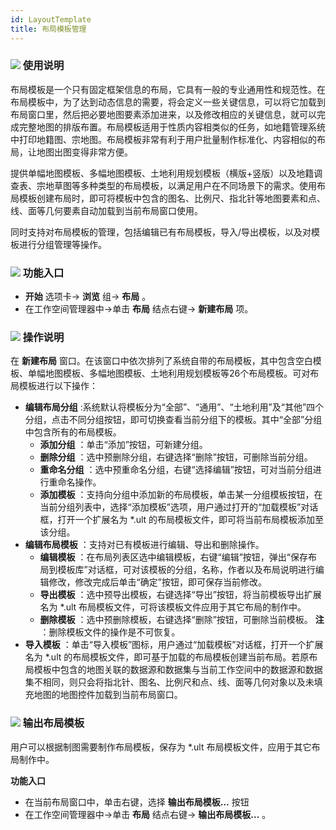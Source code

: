 ```yaml
---
id: LayoutTemplate
title: 布局模板管理
---
```

### ![](../img/read.gif) 使用说明

布局模板是一个只有固定框架信息的布局，它具有一般的专业通用性和规范性。在布局模板中，为了达到动态信息的需要，将会定义一些关键信息，可以将它加载到布局窗口里，然后把必要地图要素添加进来，以及修改相应的关键信息，就可以完成完整地图的排版布置。布局模板适用于性质内容相类似的任务，如地籍管理系统中打印地籍图、宗地图。布局模板非常有利于用户批量制作标准化、内容相似的布局，让地图出图变得非常方便。

提供单幅地图模板、多幅地图模板、土地利用规划模板（横版+竖版）以及地籍调查表、宗地草图等多种类型的布局模板，以满足用户在不同场景下的需求。使用布局模板创建布局时，即可将模板中包含的图名、比例尺、指北针等地图要素和点、线、面等几何要素自动加载到当前布局窗口使用。

同时支持对布局模板的管理，包括编辑已有布局模板，导入/导出模板，以及对模板进行分组管理等操作。

### ![](../img/read.gif) 功能入口

  * **开始** 选项卡-> **浏览** 组-> **布局** 。
  * 在工作空间管理器中->单击 **布局** 结点右键-> **新建布局** 项。

### ![](../img/read.gif) 操作说明

在 **新建布局**
窗口。在该窗口中依次排列了系统自带的布局模板，其中包含空白模板、单幅地图模板、多幅地图模板、土地利用规划模板等26个布局模板。可对布局模板进行以下操作：

  * **编辑布局分组** :系统默认将模板分为“全部”、“通用”、“土地利用”及“其他”四个分组，点击不同分组按钮，即可切换查看当前分组下的模板。其中“全部”分组中包含所有的布局模板。
    * **添加分组** ：单击“添加”按钮，可新建分组。
    * **删除分组** ：选中预删除分组，右键选择“删除”按钮，可删除当前分组。
    * **重命名分组** ：选中预重命名分组，右键“选择编辑”按钮，可对当前分组进行重命名操作。
    * **添加模板** ：支持向分组中添加新的布局模板，单击某一分组模板按钮，在当前分组列表中，选择“添加模板”选项，用户通过打开的“加载模板”对话框，打开一个扩展名为 *.ult 的布局模板文件，即可将当前布局模板添加至该分组。
  * **编辑布局模板** ：支持对已有模板进行编辑、导出和删除操作。
    * **编辑模板** ：在布局列表区选中编辑模板，右键“编辑”按钮，弹出“保存布局到模板库”对话框，可对该模板的分组，名称，作者以及布局说明进行编辑修改，修改完成后单击“确定”按钮，即可保存当前修改。
    * **导出模板** ：选中预导出模板，右键选择“导出”按钮，将当前模板导出扩展名为 *.ult 布局模板文件，可将该模板文件应用于其它布局的制作中。
    * **删除模板** ：选中预删除模板，右键选择“删除”按钮，可删除当前模板。 **注** ：删除模板文件的操作是不可恢复。
  * **导入模板** ：单击“导入模板”图标，用户通过“加载模板”对话框，打开一个扩展名为 *.ult 的布局模板文件，即可基于加载的布局模板创建当前布局。若原布局模板中包含的地图关联的数据源和数据集与当前工作空间中的数据源和数据集不相同，则只会将指北针、图名、比例尺和点、线、面等几何对象以及未填充地图的地图控件加载到当前布局窗口。

### ![](../img/read.gif) 输出布局模板

用户可以根据制图需要制作布局模板，保存为 *.ult 布局模板文件，应用于其它布局制作中。

**功能入口**

  * 在当前布局窗口中，单击右键，选择 **输出布局模板...** 按钮
  * 在工作空间管理器中->单击 **布局** 结点右键-> **输出布局模板...** 。

